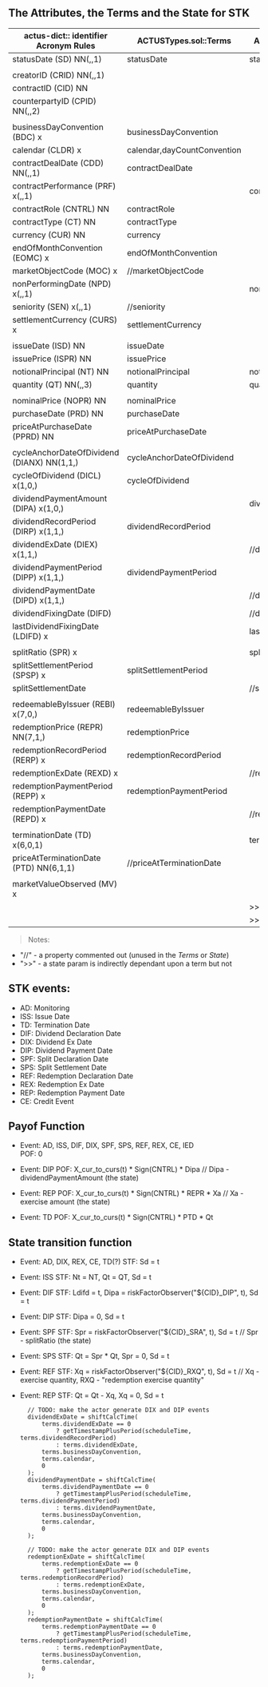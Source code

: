 ## The Attributes, the Terms and the State for STK

actus-dict:: identifier    Acronym  Rules     | ACTUSTypes.sol::Terms       | ACTUSTypes.sol::State
----------------------------------------------|-----------------------------|--------------------------
statusDate                 (SD)      NN(,,1)  | statusDate                  | statusDate
                                              |                             |
creatorID                  (CRID)    NN(,,1)  |                             |
contractID                 (CID)     NN       |                             |
counterpartyID             (CPID)    NN(,,2)  |                             |
                                              |                             |
businessDayConvention      (BDC)     x        | businessDayConvention       |
calendar                   (CLDR)    x        | calendar,dayCountConvention |
contractDealDate           (CDD)     NN(,,1)  | contractDealDate            |
contractPerformance        (PRF)     x(,,1)   |                             | contractPerformance
contractRole               (CNTRL)   NN       | contractRole                |
contractType               (CT)      NN       | contractType                |
currency                   (CUR)     NN       | currency                    |
endOfMonthConvention       (EOMC)    x        | endOfMonthConvention        |
marketObjectCode           (MOC)     x        | //marketObjectCode          |
nonPerformingDate          (NPD)     x(,,1)   |                             | nonPerformingDate
seniority                  (SEN)     x(,,1)   | //seniority                 |
settlementCurrency         (CURS)    x        | settlementCurrency          |
                                              |                             |
issueDate                  (ISD)     NN       | issueDate                   |
issuePrice                 (ISPR)    NN       | issuePrice                  |
notionalPrincipal          (NT)      NN       | notionalPrincipal           | notionalPrincipal
quantity                   (QT)      NN(,,3)  | quantity                    | quantity
                                              |                             |
nominalPrice               (NOPR)    NN       | nominalPrice                |
purchaseDate               (PRD)     NN       | purchaseDate                |
priceAtPurchaseDate        (PPRD)    NN       | priceAtPurchaseDate         |
                                              |                             |
cycleAnchorDateOfDividend  (DIANX)   NN(1,1,) | cycleAnchorDateOfDividend   |
cycleOfDividend            (DICL)    x(1,0,)  | cycleOfDividend             |
dividendPaymentAmount      (DIPA)    x(1,0,)  |                             | dividendPaymentAmount
dividendRecordPeriod       (DIRP)    x(1,1,)  | dividendRecordPeriod        |
dividendExDate             (DIEX)    x(1,1,)  |                             | //dividendExDate
dividendPaymentPeriod      (DIPP)    x(1,1,)  | dividendPaymentPeriod       |
dividendPaymentDate        (DIPD)    x(1,1,)  |                             | //dividendPaymentDate
dividendFixingDate         (DIFD)             |                             | //dividendFixingDate
lastDividendFixingDate     (LDIFD)   x        |                             | lastDividendFixingDate
                                              |                             |
splitRatio                 (SPR)     x        |                             | splitRatio
splitSettlementPeriod      (SPSP)    x        | splitSettlementPeriod       |
splitSettlementDate                           |                             | //splitSettlementDate
                                              |                             |
redeemableByIssuer         (REBI)    x(7,0,)  | redeemableByIssuer          |
redemptionPrice            (REPR)    NN(7,1,) | redemptionPrice             |
redemptionRecordPeriod     (RERP)    x        | redemptionRecordPeriod      |
redemptionExDate           (REXD)    x        |                             | //redemptionExDate
redemptionPaymentPeriod    (REPP)    x        | redemptionPaymentPeriod     |
redemptionPaymentDate      (REPD)    x        |                             | //redemptionPaymentDate
                                              |                             |
terminationDate            (TD)      x(6,0,1) |                             | terminationDate
priceAtTerminationDate     (PTD)     NN(6,1,1)| //priceAtTerminationDate    |
                                              |                             |
marketValueObserved        (MV)      x        |                             |
                                              |                             | >>exerciseAmount
                                              |                             | >>exerciseQuantity
> Notes:
* "//" - a property commented out (unused in the _Terms_ or _State_)
* ">>" - a state param is indirectly dependant upon a term but not

##  STK events:
  - AD: Monitoring
  - ISS: Issue Date
  - TD: Termination Date
  - DIF: Dividend Declaration Date
  - DIX: Dividend Ex Date
  - DIP: Dividend Payment Date
  - SPF: Split Declaration Date
  - SPS: Split Settlement Date
  - REF: Redemption Declaration Date
  - REX: Redemption Ex Date
  - REP: Redemption Payment Date
  - CE: Credit Event

## Payof Function
- Event: AD, ISS, DIF, DIX, SPF, SPS, REF, REX, CE, IED   
  POF: 0

- Event: DIP
  POF: X_cur_to_curs(t) * Sign(CNTRL) * Dipa
  // Dipa - dividendPaymentAmount (the state)

- Event: REP
  POF: X_cur_to_curs(t) * Sign(CNTRL) * REPR * Xa
  // Xa - exercise amount (the state)

- Event: TD
  POF: X_cur_to_curs(t) * Sign(CNTRL) * PTD * Qt

## State transition function
- Event: AD, DIX, REX, CE, TD(?)
  STF: Sd = t

- Event: ISS
  STF: Nt = NT, Qt = QT, Sd = t

- Event: DIF
  STF: Ldifd = t, Dipa = riskFactorObserver("${CID}_DIP", t), Sd = t

- Event: DIP
  STF: Dipa = 0, Sd = t

- Event: SPF
  STF: Spr = riskFactorObserver("${CID}_SRA", t), Sd = t
  // Spr - splitRatio (the state)

- Event: SPS
  STF: Qt = Spr * Qt, Spr = 0, Sd = t

- Event: REF
  STF: Xq = riskFactorObserver("${CID}_RXQ", t), Sd = t
   // Xq - exercise quantity, RXQ - "redemption exercise quantity"

- Event: REP
  STF: Qt = Qt - Xq, Xq = 0, Sd = t



        // TODO: make the actor generate DIX and DIP events
        dividendExDate = shiftCalcTime(
            terms.dividendExDate == 0
                ? getTimestampPlusPeriod(scheduleTime, terms.dividendRecordPeriod)
                : terms.dividendExDate,
            terms.businessDayConvention,
            terms.calendar,
            0
        );
        dividendPaymentDate = shiftCalcTime(
            terms.dividendPaymentDate == 0
                ? getTimestampPlusPeriod(scheduleTime, terms.dividendPaymentPeriod)
                : terms.dividendPaymentDate,
            terms.businessDayConvention,
            terms.calendar,
            0
        );

        // TODO: make the actor generate DIX and DIP events
        redemptionExDate = shiftCalcTime(
            terms.redemptionExDate == 0
                ? getTimestampPlusPeriod(scheduleTime, terms.redemptionRecordPeriod)
                : terms.redemptionExDate,
            terms.businessDayConvention,
            terms.calendar,
            0
        );
        redemptionPaymentDate = shiftCalcTime(
            terms.redemptionPaymentDate == 0
                ? getTimestampPlusPeriod(scheduleTime, terms.redemptionPaymentPeriod)
                : terms.redemptionPaymentDate,
            terms.businessDayConvention,
            terms.calendar,
            0
        );
